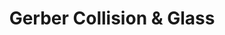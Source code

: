 ---
title: "Gerber Collision & Glass"
url: /chicago/gerber-collision-and-glass-north-halsted-street/
shop: car repair
---
